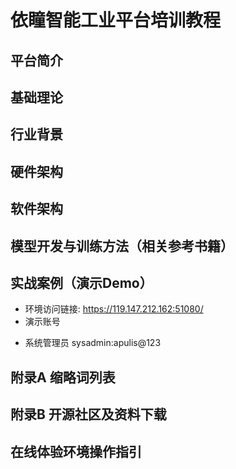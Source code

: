 # 依瞳智能工业平台培训教程



## 平台简介

## 基础理论

## 行业背景


## 硬件架构


## 软件架构


## 模型开发与训练方法（相关参考书籍）


## 实战案例（演示Demo）

* 环境访问链接: https://119.147.212.162:51080/ 
* 演示账号

+ 系统管理员 sysadmin:apulis@123


## 附录A 缩略词列表



## 附录B 开源社区及资料下载


## 在线体验环境操作指引




